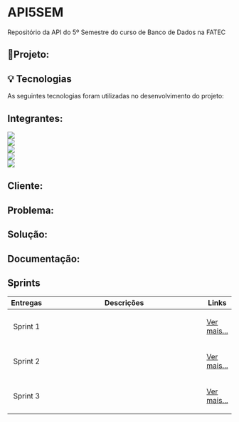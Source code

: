 # API5SEM
Repositório da API do 5º Semestre do curso de Banco de Dados na FATEC
## 📝Projeto:

## 💡 Tecnologias

As seguintes tecnologias foram utilizadas no desenvolvimento do projeto:


## Integrantes:

<a href="https://www.linkedin.com/in/maxx-barcelos-aaa106b2"> <img src= "https://img.shields.io/badge/Maximiles%20Barcelos%20--%20Scrum%20Master-Linkedin-blue"></a> <br>
<a href="https://www.linkedin.com/in/bahij-noureddine-941b681b7/"> <img src= "https://img.shields.io/badge/Bahij%20Noureddine%20--%20Product%20Owner-Linkedin-blue"></a> <br>
<a href="https://www.linkedin.com/in/jeferson-tadeu-das-neves-a98343190/"> <img src= "https://img.shields.io/badge/Jeferson%20Neves-Linkedin-blue"></a> <br>
<a href="https://www.linkedin.com/in/leonardo-gabriel-silva-11b8b8178/"> <img src= "https://img.shields.io/badge/Leonardo%20Gabriel-Linkedin-blue"></a> <br>
<a href="https://www.linkedin.com/mwlite/in/henrique-zucareli-santiago/"> <img src= "https://img.shields.io/badge/Henrique%20Zucareli-Linkedin-blue"></a> <br>

 ## Cliente:

 ## Problema:
 
 ## Solução:

 ## Documentação:
 
 
<h2>Sprints</h2>
       <table>
              <thead>
                     <th width=150px>Entregas</th>
                     <th width=100%>Descrições</th>
                     <th width=100px>Links</th>
              </thead>
              <tbody>
                     <tr>
                            <td align=center>Sprint 1<br></td>
                            <td > <p align=center>   
                            </td>
                            <td><p><a href="">Ver mais...</a></p></td>
                     </tr>
                     <tr>
                            <td align=center>Sprint 2<br></td>
                            <td> <p align=center>                  
                            <p align=center>                          
                            </p>
                            </td>
                            <td><p><a href="">Ver mais...</a></p></td>
                     </tr>
                     <tr>
                            <td align=center>Sprint 3<br></td>
                            <td> <p align=center>                          
                      <p align=center>                          
                      </p>
                      </td>
                            <td><p><a href="">Ver mais...</a></p></td>
                     </tr>
                     </tr>
              </tbody>
       </table>
